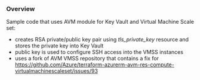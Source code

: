 ### Overview
Sample code that uses AVM module for Key Vault and Virtual Machine Scale set:
- creates RSA private/public key pair using *tls_private_key* resource and stores the private key into Key Vault
- public key is used to configure SSH access into the VMSS instances
- uses a fork of AVM VMSS repository that contains a fix for https://github.com/Azure/terraform-azurerm-avm-res-compute-virtualmachinescaleset/issues/93